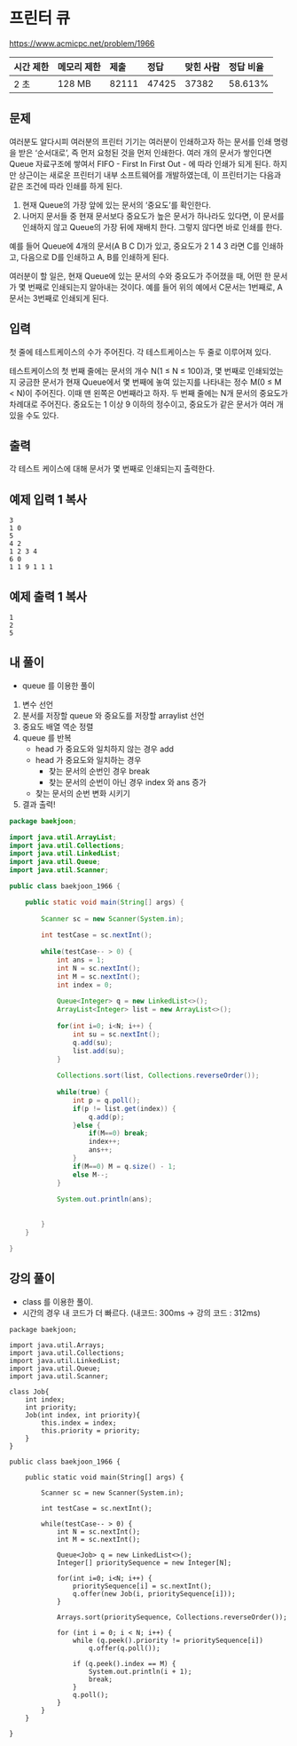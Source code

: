 # 프린터 큐 

 https://www.acmicpc.net/problem/1966

| 시간 제한 | 메모리 제한 | 제출  | 정답  | 맞힌 사람 | 정답 비율 |
| :-------- | :---------- | :---- | :---- | :-------- | :-------- |
| 2 초      | 128 MB      | 82111 | 47425 | 37382     | 58.613%   |

## 문제

여러분도 알다시피 여러분의 프린터 기기는 여러분이 인쇄하고자 하는 문서를 인쇄 명령을 받은 ‘순서대로’, 즉 먼저 요청된 것을 먼저 인쇄한다. 여러 개의 문서가 쌓인다면 Queue 자료구조에 쌓여서 FIFO - First In First Out - 에 따라 인쇄가 되게 된다. 하지만 상근이는 새로운 프린터기 내부 소프트웨어를 개발하였는데, 이 프린터기는 다음과 같은 조건에 따라 인쇄를 하게 된다.

1. 현재 Queue의 가장 앞에 있는 문서의 ‘중요도’를 확인한다.
2. 나머지 문서들 중 현재 문서보다 중요도가 높은 문서가 하나라도 있다면, 이 문서를 인쇄하지 않고 Queue의 가장 뒤에 재배치 한다. 그렇지 않다면 바로 인쇄를 한다.

예를 들어 Queue에 4개의 문서(A B C D)가 있고, 중요도가 2 1 4 3 라면 C를 인쇄하고, 다음으로 D를 인쇄하고 A, B를 인쇄하게 된다.

여러분이 할 일은, 현재 Queue에 있는 문서의 수와 중요도가 주어졌을 때, 어떤 한 문서가 몇 번째로 인쇄되는지 알아내는 것이다. 예를 들어 위의 예에서 C문서는 1번째로, A문서는 3번째로 인쇄되게 된다.

## 입력

첫 줄에 테스트케이스의 수가 주어진다. 각 테스트케이스는 두 줄로 이루어져 있다.

테스트케이스의 첫 번째 줄에는 문서의 개수 N(1 ≤ N ≤ 100)과, 몇 번째로 인쇄되었는지 궁금한 문서가 현재 Queue에서 몇 번째에 놓여 있는지를 나타내는 정수 M(0 ≤ M < N)이 주어진다. 이때 맨 왼쪽은 0번째라고 하자. 두 번째 줄에는 N개 문서의 중요도가 차례대로 주어진다. 중요도는 1 이상 9 이하의 정수이고, 중요도가 같은 문서가 여러 개 있을 수도 있다.

## 출력

각 테스트 케이스에 대해 문서가 몇 번째로 인쇄되는지 출력한다.

## 예제 입력 1 복사

```
3
1 0
5
4 2
1 2 3 4
6 0
1 1 9 1 1 1
```

## 예제 출력 1 복사

```
1
2
5
```



## 내 풀이

* queue 를 이용한 풀이

1. 변수 선언
2. 분서를 저장할 queue 와 중요도를 저장할 arraylist 선언
3. 중요도 배열 역순 정렬
4. queue 를 반복
   *  head 가 중요도와 일치하지 않는 경우 add
   * head 가 중요도와 일치하는 경우 
     * 찾는 문서의 순번인 경우 break
     * 찾는 문서의 순번이 아닌 경우 index 와 ans 증가
   * 찾는 문서의 순번 변화 시키기
5. 결과 출력!

```java
package baekjoon;

import java.util.ArrayList;
import java.util.Collections;
import java.util.LinkedList;
import java.util.Queue;
import java.util.Scanner;

public class baekjoon_1966 {

	public static void main(String[] args) {
		
		Scanner sc = new Scanner(System.in);
		
		int testCase = sc.nextInt();
		
		while(testCase-- > 0) {
			int ans = 1;
			int N = sc.nextInt();
			int M = sc.nextInt();
			int index = 0;
			
			Queue<Integer> q = new LinkedList<>();
			ArrayList<Integer> list = new ArrayList<>();
			
			for(int i=0; i<N; i++) {
				int su = sc.nextInt();
				q.add(su);
				list.add(su);
			}
			
			Collections.sort(list, Collections.reverseOrder());
			
			while(true) {
				int p = q.poll();
				if(p != list.get(index)) {
					q.add(p);
				}else {
					if(M==0) break;
					index++;
					ans++;
				}
				if(M==0) M = q.size() - 1;
				else M--;
			}
			
			System.out.println(ans);
			
			
		}
	}

}
```



## 강의 풀이

* class 를 이용한 풀이.
* 시간의 경우 내 코드가 더 빠르다. (내코드: 300ms -> 강의 코드 : 312ms)

```
package baekjoon;

import java.util.Arrays;
import java.util.Collections;
import java.util.LinkedList;
import java.util.Queue;
import java.util.Scanner;

class Job{
	int index;
	int priority;
	Job(int index, int priority){
		this.index = index;
		this.priority = priority;
	}
}

public class baekjoon_1966 {

	public static void main(String[] args) {
		
		Scanner sc = new Scanner(System.in);
		
		int testCase = sc.nextInt();
		
		while(testCase-- > 0) {
			int N = sc.nextInt();
			int M = sc.nextInt();
			
			Queue<Job> q = new LinkedList<>();
			Integer[] prioritySequence = new Integer[N];
			
			for(int i=0; i<N; i++) {
				prioritySequence[i] = sc.nextInt();
				q.offer(new Job(i, prioritySequence[i]));
			}
			
			Arrays.sort(prioritySequence, Collections.reverseOrder());
			
			for (int i = 0; i < N; i++) {
				while (q.peek().priority != prioritySequence[i])
                    q.offer(q.poll());
				
				if (q.peek().index == M) {
                    System.out.println(i + 1);
                    break;
                }
                q.poll();
			}
		}
	}

}

```

